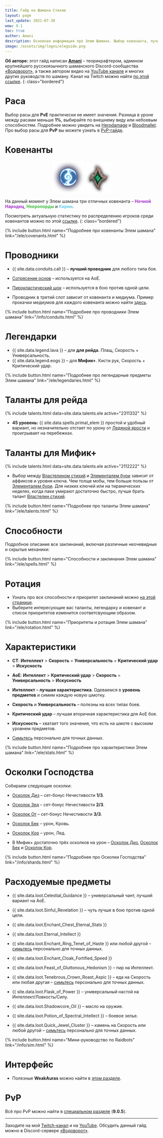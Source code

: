 ```yaml
---
title: Гайд на Шамана Стихии
layout: page
last_update: 2021-07-30
wow: 9.1
toc: true
author: Amani
description: Основная информация про Элем Шамана. Выбор ковенанта, лучшие проводники и легендарные предметы, таланты для рейда и Мифик+, описание способностей, ротации и характеристик – в этом руководстве вы найдет это и многое другое.
image: /assets/img/logos/eleguide.png
---
```

**Об авторе:** этот гайд написан **[Amani](https://www.twitch.tv/amanizandalari)** – теорикрафтером, админом крупнейшего русскоязычного шаманского Discord-сообщества [«Водоворот»](https://discord.gg/8Bag6kT), а также автором видео на [YouTube канале](https://youtube.com/channel/UC5IikzgR1TeED-DxPLqISHg) и многих других руководств по шаману. Канал на Twitch можно найти [по этой ссылке](https://www.twitch.tv/amanizandalari).
{: class="bordered"}

# Раса

Выбор расы для **PvE** практически не имеет значения. Разница в уроне между расами меньше **1%**, выбирайте по внешнему виду или небоевым способностям. Подробнее можно увидеть на [Herodamage](https://www.herodamage.com/shaman/races/1t-t26-elemental) и [Bloodmallet](https://bloodmallet.com/chart/shaman/elemental/races/castingpatchwerk). Про выбор расы для **PvP** вы можете узнать в [PvP-гайде](https://stormkeeper.ru/ele/pvp.html).

# Ковенанты

<p align="center">
<img src="/assets/img/Night_Fae_sigil.png">
<img src="/assets/img/Necrolord_sigil.png"> 
</p>

На данный момент у Элем шамана три отличных ковенанта – <span style="color:#a330c9;font-size:1em;">**Ночной Народец**</span>, <span style="color:#40bf40;font-size:1em;">**Некролорды**</span> и <span style="color:#68ccef;font-size:1em;">**Кирии**</span>.

Посмотреть актуальную статистику по распределению игроков среди ковенантов можно по этой [ссылке](https://mplus.subcreation.net/elemental-shaman.html#covenants).
{: class="bordered"}

{% include button.html name="Подробнее про ковенанты Элем шамана" link="/ele/covenants.html" %}  

<p></p>

# Проводники

* {{ site.data.conduits.call }} – **лучший проводник** для любого типа боя.
* [Сотрясение основ](https://ru.wowhead.com/spell=338252) – используется на АоЕ.
* [Пирокластический шок](https://ru.wowhead.com/spell=345594) – используется в бою против одной цели.

* Проводник в третий слот зависит от ковенанта и медиума. Пример прокачки медиумов для каждого ковенанта можно найти [здесь](https://stormkeeper.ru/ele/covenants.html).

{% include button.html name="Подробнее про проводники Элем шамана" link="/info/conduits.html" %}  

<p></p>

# Легендарки

* {{ site.data.legend.lava }} – для **для рейда**. Плащ, Скорость + Универсальность.
* {{ site.data.legend.eogs }} – для **Мифик+**. Кисти рук, Скорость + Критический удар.

{% include button.html name="Подробнее про легендарные предметы Элем шамана" link="/ele/legendaries.html" %}  

<p></p>

# Таланты для рейда

{% include talents.html data=site.data.talents.ele active="2311332" %}

* **45 уровень:** {{ site.data.spells.primal_elem }} простой и удобный вариант, но незначительно отстает по урону от [Ледяной ярости](https://ru.wowhead.com/spell=210714) и проигрывает на перебежках.

# Таланты для Мифик+

{% include talents.html data=site.data.talents.ele active="2112222" %}

* Выбор между [Властелином стихий](https://ru.wowhead.com/spell=16166) и [Элементалем бури](https://ru.wowhead.com/spell=192249/) зависит от аффиксов и уровня ключа. Чем толще мобы, тем больше пользы от [Элементалем бури](https://ru.wowhead.com/spell=192249/). Для низких ключей или на тиранических неделях, когда паки умирают достаточно быстро, лучше брать талант [Властелин стихий](https://ru.wowhead.com/spell=16166).


{% include button.html name="Подробнее про таланты Элем шамана" link="/ele/talents.html" %}  

<p></p>

# Способности

Подробное описание все заклинаний, включая различные неочевидные и скрытые механики:

{% include button.html name="Способности и заклинания Элем шамана" link="/ele/spells.html" %}  

<p></p>

# Ротация

* Узнать про все способности и приоритет заклинаний можно [на этой странице](/ele/rotation.html).
* Выберите интересующие вас таланты, легендарку и ковенант и список приоритетов изменится соответсвующим образом.

{% include button.html name="Приоритеты и ротация Элем шамана" link="/ele/rotation.html" %}  

<p></p>

# Характеристики

* **СТ**: **Интеллект** > **Скорость** = **Универсальность** = **Критический удар** > **Искусность**
* **АоЕ**: **Интеллект** > **Критический удар** > **Скорость** = **Универсальность** > **Искусность**

* **Интеллект** – **лучшая характеристика**. Одеваемся в **уровень предметов** и симим каждую новую шмотку.
* **Скорость** и **Универсальность** – полезны на всех типах боев.
* **Критический удар** – лучшая вторичная характеристика для АоЕ боя.
* **Искусность** – хватает того значения, что есть на шмоте с высоким уровнем предметов.

* [Симьтесь](https://www.raidbots.com/simbot) персонально для точных данных.

{% include button.html name="Подробнее про характеристики Элем шамана" link="/ele/stats.html" %}  

<p></p>

# Осколки Господства

Собираем следующие осколки:
* [Осколок Диз](https://ru.wowhead.com/item=187073) – сет-бонус Нечестивости **1/3**.
* [Осколок Зед](https://ru.wowhead.com/item=187079) – сет-бонус Нечестивости **2/3**.
* [Осколок От](https://ru.wowhead.com/item=187076) – сет-бонус Нечестивости **3/3**.
* [Осколок Бек](https://ru.wowhead.com/item=187057) – урон, Кровь.
* [Осколок Кор](https://ru.wowhead.com/item=187063) – урон, Лед.

* В Мифик+ достаточно трёх осколков на урон – [Осколок Диз](https://ru.wowhead.com/item=187073), [Осколок Бек](https://ru.wowhead.com/item=187057) и [Осколок Кор](https://ru.wowhead.com/item=187063).

{% include button.html name="Подробнее про Осколки Господства" link="/info/shards.html" %}  

<p></p>

# Расходуемые предметы

* {{ site.data.loot.Celestial_Guidance }} – универсальный чант, лучший вариант на АоЕ.
* {{ site.data.loot.Sinful_Revelation }} – чуть лучше в бою против одной цели.

* {{ site.data.loot.Enchant_Chest_Eternal_Stats }}
* {{ site.data.loot.Eternal_Intellect }}
* {{ site.data.loot.Enchant_Ring_Tenet_of_Haste }} или любой другой – [симьтесь](https://www.raidbots.com/simbot) персонально для точных данных.
* {{ site.data.loot.Enchant_Cloak_Fortified_Speed }}

* {{ site.data.loot.Feast_of_Gluttonous_Hedonism }} – пир на Интеллект.
* {{ site.data.loot.Tenebrous_Crown_Roast_Aspic }} – еда на Скорость или любая другая – [симьтесь](https://www.raidbots.com/simbot) персонально для точных данных.

* {{ site.data.loot.Flask_of_Power }} – универсальный настой на Интеллект/Ловкость/Силу.
* {{ site.data.loot.Shadowcore_Oil }} – масло на оружие.

* {{ site.data.loot.Potion_of_Spectral_Intellect }} – боевое зелье. 

* {{ site.data.loot.Quick_Jewel_Cluster }} – камень на Скорость или любой другой – [симьтесь](https://www.raidbots.com/simbot) персонально для точных данных.

{% include button.html name="Мини-руководство по Raidbots" link="/info/sim.html" %}  

<p></p>

# Интерфейс

* Полезные **WeakAuras** можно найти в [этом разделе](/ele/weakauras.html).

# PvP

Всё про PvP можно найти в [специальном разделе](https://stormkeeper.ru/ele/pvp.html) (**9.0.5**).


<p></p>

<hr>

<p></p>

Заходите на мой [Twitch-канал](https://www.twitch.tv/amanizandalari) и на [YouTube](https://youtube.com/channel/UC5IikzgR1TeED-DxPLqISHg). Обсудить данный гайд можно в Discord-сервере [«Водоворот»](https://discord.gg/vodovorot ).
